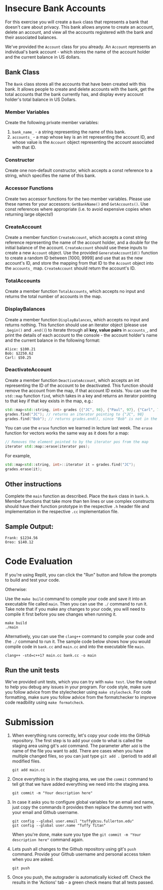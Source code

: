 # Insecure Bank Accounts
For this exercise you will create a `Bank` class that represents a bank that doesn't care about privacy. This bank allows anyone to create an account, delete an account, and view all the accounts registered with the bank and their associated balances.

We've provided the `Account` class for you already. An `Account` represents an individual's bank account - which stores the name of the account holder and the current balance in US dollars.

## Bank Class
The `Bank` class stores all the accounts that have been created with this bank. It allows people to create and delete accounts with the bank, get the total accounts that the bank currently has, and display every account holder's total balance in US Dollars.

### Member Variables
Create the following private member variables:
1. `bank_name_` - a string representing the name of this bank.
2. `accounts_` - a map whose key is an int representing the account ID, and whose value is the `Account` object representing the account associated with that ID.

### Constructor
Create one non-default constructor, which accepts a const reference to a string, which specifies the name of this bank. 

### Accessor Functions
Create two accessor functions for the two member variables. Please use these names for your accessors: `GetBankName()` and `GetAccounts()`. Use const references where appropriate (i.e. to avoid expensive copies when returning large objects!)

### CreateAccount
Create a member function `CreateAccount`, which accepts a const string reference representing the name of the account holder, and a double for the initial balance of the account. `CreateAccount` should use these inputs to create a new `Account` object. Use the provided `GenerateAccountId()` function to create a random ID between [1000, 9999] and use that as the new account's ID, and store the mapping from that ID to the `Account` object into the `accounts_` map.  `CreateAccount` should return the account's ID.

### TotalAccounts
Create a member function `TotalAccounts`, which accepts no input and returns the total number of accounts in the map.

### DisplayBalances
Create a member function `DisplayBalances`, which accepts no input and returns nothing. This function should use an iterator object (please use `.begin()` and `.end()`) to iterate through all **key, value pairs** in `accounts_`, and print the details of each account to the console - the account holder's name and the current balance in the following format:
```
Alice: $100.21
Bob: $2250.62
Carl: $50.25
```

### DeactivateAccount
Create a member function `DeactivateAccount`, which accepts an int representing the ID of the account to be deactivated. This function should remove the account from the map, if that account ID exists. You can use the `std::map` function `find`, which takes in a key and returns an iterator pointing to that key if that key exists in the map, e.g.:
```cpp
std::map<std::string, int> grades {{"JC", 98}, {"Paul", 97}, {"Carl", 78}};
grades.find("JC"); // returns an iterator pointing to {"JC", 98}
grades.find("Bob"); // returns grades.end(), since "Bob" is not in the map.
```
You can use the `erase` function we learned in lecture last week. The `erase` function for vectors works the same way as it does for a map:
```cpp
// Removes the element pointed to by the iterator pos from the map
iterator std::map::erase(iterator pos);
```
For example,
```cpp
std::map<std::string, int>::iterator it = grades.find("JC");
grades.erase(it);
```

## Other instructions
Complete the `main` function as described. Place the `Bank` class in `bank.h`. Member functions that take more than ten lines or use complex constructs should have their function prototype in the respective `.h` header file and implementation in the respective `.cc` implementation file.

## Sample Output:
```
Frank: $1234.56
Oreo: $140.12
```

# Code Evaluation

If you're using Replit, you can click the "Run" button and follow the prompts to build and test your code.

Otherwise:

Use the `make build` command to compile your code and save it into an executable file called `main`.
Then you can use the `./` command to run it. Take note that if you make any changes to your code, you will need to compile it first before you see changes when running it.

```
make build
./main
```

Alternatively, you can use the `clang++` command to compile your code and the `./` command to run it. 
The sample code below shows how you would compile code in `bank.cc` and `main.cc` and into the executable file `main`. 

```
clang++ -std=c++17 main.cc bank.cc -o main
```


## Run the unit tests

We've provided unit tests, which you can try with ``make test``. Use the output to help you debug any issues in your program.
For code style, make sure you follow advice from the stylechecker using ``make stylecheck``.
For code formatting, make sure you follow advice from the formatchecker to improve code readbility using ``make formatcheck``.

# Submission
1. When everything runs correctly,  let's copy your code into the GitHub repository. The first step is to add your code to what is called the staging area using git's `add` command. The parameter after `add` is the name of the file you want to add. There are cases when you have multiple changed files, so you can just type `git add .` (period) to add all modified files.

    ```
    git add main.cc
    ```
1. Once everything is in the staging area, we use the `commit` command to tell git that we have added everything we need into the staging area.

    ```
    git commit -m "Your description here"
    ```
1. In case it asks you  to configure global variables for an email and name, just copy the commands it provides then replace the dummy text with your email and Github username.

    ```
    git config --global user.email "tuffy@csu.fullerton.edu"
    git config --global user.name "Tuffy Titan"
    ```
    When you're done, make sure you type the `git commit -m "Your description here"` command again.    
1. Lets push all changes to the Github repository using git's `push` command. Provide your Github username and personal access token when you are asked.

    ```
    git push
    ```
1. Once you push, the autograder is automatically kicked off. Check the results in the 'Actions' tab - a green check means that all tests passed.
